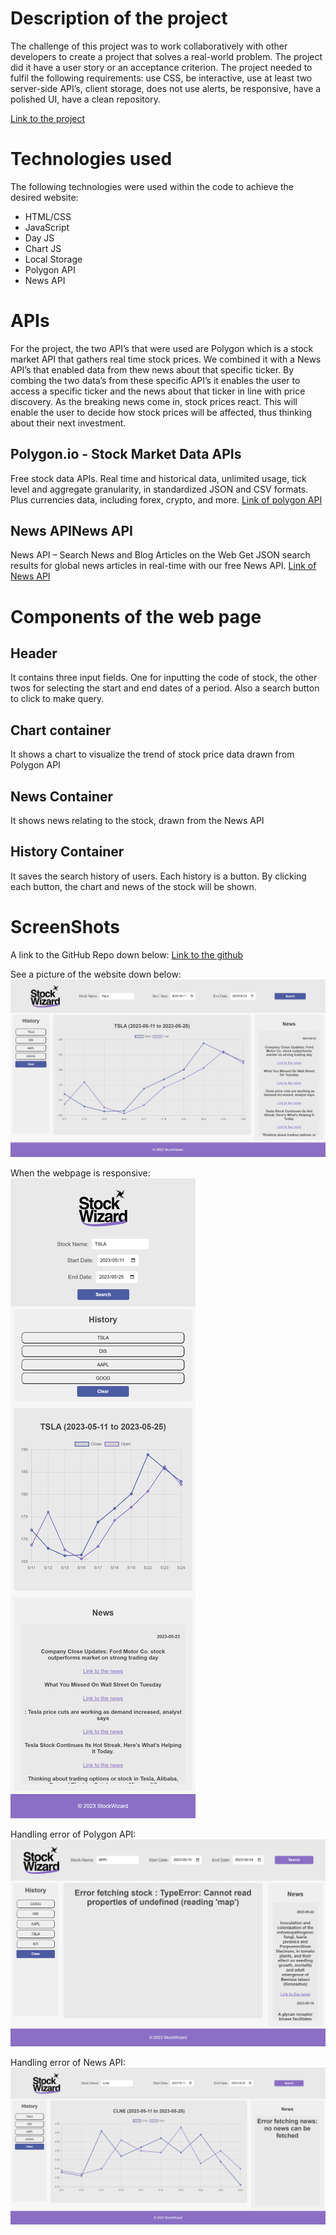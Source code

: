 # Description of the project

The challenge of this project was to work collaboratively with other developers to create a project that solves a real-world problem. The project did it have a user story or an acceptance criterion. The project needed to fulfil the following requirements: use CSS, be interactive, use at least two server-side API’s, client storage, does not use alerts, be responsive, have a polished UI, have a clean repository.

[Link to the project](https://dylanadams98.github.io/stock-wizard/)

# Technologies used

The following technologies were used within the code to achieve the desired website:

- HTML/CSS
- JavaScript
- Day JS
- Chart JS
- Local Storage
- Polygon API
- News API

# APIs

For the project, the two API’s that were used are Polygon which is a stock market API that gathers real time stock prices. We combined it with a News API’s that enabled data from thew news about that specific ticker. By combing the two data’s from these specific API’s it enables the user to access a specific ticker and the news about that ticker in line with price discovery. As the breaking news come in, stock prices react. This will enable the user to decide how stock prices will be affected, thus thinking about their next investment.

## Polygon.io - Stock Market Data APIs

Free stock data APIs. Real time and historical data, unlimited usage, tick level and aggregate granularity, in standardized JSON and CSV formats. Plus currencies data, including forex, crypto, and more.
[Link of polygon API](https://polygon.io)

## News APINews API

News API – Search News and Blog Articles on the Web
Get JSON search results for global news articles in real-time with our free News API.
[Link of News API](https://newsapi.org/)

# Components of the web page

## Header

It contains three input fields. One for inputting the code of stock, the other twos for selecting the start and end dates of a period. Also a search button to click to make query.

## Chart container

It shows a chart to visualize the trend of stock price data drawn from Polygon API

## News Container

It shows news relating to the stock, drawn from the News API

## History Container

It saves the search history of users. Each history is a button. By clicking each button, the chart and news of the stock will be shown.

# ScreenShots

A link to the GitHub Repo down below:
[Link to the github](https://github.com/dylanadams98/bootcamp-project-1)

See a picture of the website down below:
![StockWizard webpage of full size](./assets/screenshots/StockWizardOriginal.png)

When the webpage is responsive:
![StockWizard webpage responsive](./assets/screenshots/StockWizardResponsive.png)

Handling error of Polygon API:
![StockWizard webpage handle error from Polygon](./assets/screenshots/ErrorHandlingStock.png)

Handling error of News API:
![StockWizard webpage handle error from News](./assets/screenshots/ErrorHandlingNews.png)
